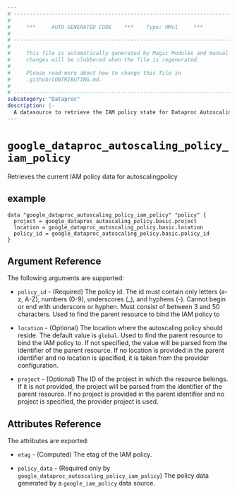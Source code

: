 ```yaml
---
# ----------------------------------------------------------------------------
#
#     ***     AUTO GENERATED CODE    ***    Type: MMv1     ***
#
# ----------------------------------------------------------------------------
#
#     This file is automatically generated by Magic Modules and manual
#     changes will be clobbered when the file is regenerated.
#
#     Please read more about how to change this file in
#     .github/CONTRIBUTING.md.
#
# ----------------------------------------------------------------------------
subcategory: "Dataproc"
description: |-
  A datasource to retrieve the IAM policy state for Dataproc AutoscalingPolicy
---
```



# `google_dataproc_autoscaling_policy_iam_policy`
Retrieves the current IAM policy data for autoscalingpolicy



## example

```hcl
data "google_dataproc_autoscaling_policy_iam_policy" "policy" {
  project = google_dataproc_autoscaling_policy.basic.project
  location = google_dataproc_autoscaling_policy.basic.location
  policy_id = google_dataproc_autoscaling_policy.basic.policy_id
}
```

## Argument Reference

The following arguments are supported:

* `policy_id` - (Required) The policy id. The id must contain only letters (a-z, A-Z), numbers (0-9), underscores (_),
and hyphens (-). Cannot begin or end with underscore or hyphen. Must consist of between
3 and 50 characters.
 Used to find the parent resource to bind the IAM policy to
* `location` - (Optional) The  location where the autoscaling policy should reside.
The default value is `global`.
 Used to find the parent resource to bind the IAM policy to. If not specified,
  the value will be parsed from the identifier of the parent resource. If no location is provided in the parent identifier and no
  location is specified, it is taken from the provider configuration.

* `project` - (Optional) The ID of the project in which the resource belongs.
    If it is not provided, the project will be parsed from the identifier of the parent resource. If no project is provided in the parent identifier and no project is specified, the provider project is used.

## Attributes Reference

The attributes are exported:

* `etag` - (Computed) The etag of the IAM policy.

* `policy_data` - (Required only by `google_dataproc_autoscaling_policy_iam_policy`) The policy data generated by
  a `google_iam_policy` data source.
